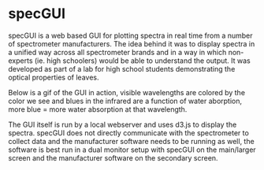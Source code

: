 # specGUI

specGUI is a web based GUI for plotting spectra in real time from a number of spectrometer
manufacturers. The idea behind it was to display spectra in a unified way across all spectrometer
brands and in a way in which non-experts (ie. high schoolers) would be able to understand the output.
It was developed as part of a lab for high school students demonstrating the optical properties of leaves.

Below is a gif of the GUI in action, visible wavelengths are colored by the color we see and blues in the
infrared are a function of water aborption, more blue = more water absorption at that wavelength.

[](https://github.com/adamchlus/specGUI/gui_example.gif)

The GUI itself is run by a local webserver and uses d3.js to display the spectra. specGUI does not
directly communicate with the spectrometer to collect data and the manufacturer software needs to be
running as well, the software is best run in a dual monitor setup with specGUI on the main/larger
screen and the manufacturer software on the secondary screen.
